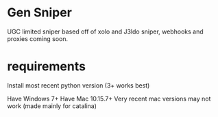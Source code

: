 # Gen Sniper
UGC limited sniper based off of xolo and J3ldo sniper, webhooks and proxies coming soon.

# requirements
Install most recent python version (3+ works best)

Have Windows 7+
Have Mac 10.15.7+
Very recent mac versions may not work (made mainly for catalina)
